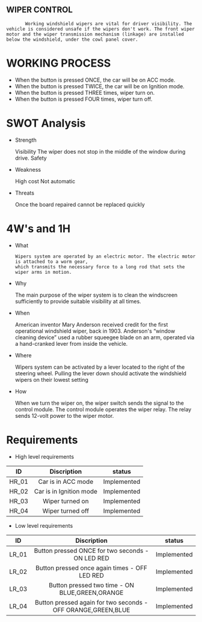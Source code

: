 ## WIPER CONTROL

           Working windshield wipers are vital for driver visibility. The vehicle is considered unsafe if the wipers don't work. The front wiper motor and the wiper transmission mechanism (linkage) are installed below the windshield, under the cowl panel cover.

# WORKING PROCESS
*   When the button is pressed ONCE, the car will be on ACC mode.
*   When the button is pressed TWICE, the car will be on Ignition mode.
*   When the button is pressed THREE times, wiper turn on.
*   When the button is pressed FOUR times, wiper turn off.

# SWOT Analysis

*   Strength
 
    Visibility
    The wiper does not stop in the middle of the window during drive.
    Safety
       
*   Weakness
      
    High cost
    Not automatic

*   Threats

    Once the board repaired cannot be replaced quickly
    
# 4W's and 1H

*   What
        
        Wipers system are operated by an electric motor. The electric motor is attached to a worm gear, 
        which transmits the necessary force to a long rod that sets the wiper arms in motion.

*   Why
 
       The main purpose of the wiper system is to clean the windscreen sufficiently to provide suitable visibility at all times.

*   When

       American inventor Mary Anderson received credit for the first operational windshield wiper, back in 1903. Anderson's “window cleaning device” used a rubber squeegee blade on an arm, operated via a hand-cranked lever from inside the vehicle.

*   Where
     
     Wipers system can be activated by a lever located to the right of the steering wheel. Pulling the lever down should activate the windshield wipers on their lowest setting

*   How

     When we turn the wiper on, the wiper switch sends the signal to the control module. The control module operates the wiper relay. The relay sends 12-volt power to the wiper motor.

# Requirements

*   High level requirements

|ID	|Discription|	status|
|:--------:|:---------:|:------:|
|HR_01|	Car is in ACC mode|	Implemented|
|HR_02| Car is in Ignition mode|	Implemented|
|HR_03| Wiper turned on|Implemented|
|HR_04|	Wiper turned off|Implemented|

*   Low level requirements

|ID|	Discription|	status|
|:--------:|:---------:|:------:|
|LR_01|	Button pressed ONCE for two seconds - ON LED RED	|Implemented|
|LR_02|Button pressed once again times - OFF LED RED	|Implemented|
|LR_03|Button pressed two time - ON BLUE,GREEN,ORANGE	|Implemented|
|LR_04	|Button pressed again for two seconds - OFF ORANGE,GREEN,BLUE	|Implemented|
